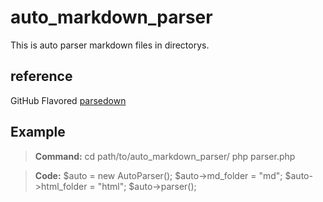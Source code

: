 auto_markdown_parser
====================

This is auto parser markdown files in directorys.

## reference
GitHub Flavored
[parsedown]

[parsedown]: http://parsedown.org

## Example

> **Command:**
  > cd path/to/auto_markdown_parser/
  > php parser.php

> **Code:**
  $auto = new AutoParser();
  $auto->md_folder = "md";
  $auto->html_folder = "html";
  $auto->parser();




